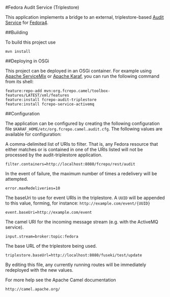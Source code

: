 #Fedora Audit Service (Triplestore)

This application implements a bridge to an external, triplestore-based
[Audit Service](https://wiki.duraspace.org/display/FF/Design+-+Audit+Service)
for [Fedora4](http://fcrepo.org).

##Building

To build this project use

    mvn install

##Deploying in OSGi

This project can be deployed in an OSGi container. For example using
[Apache ServiceMix](http://servicemix.apache.org/) or
[Apache Karaf](http://karaf.apache.org), you can run the following
command from its shell:

    feature:repo-add mvn:org.fcrepo.camel/toolbox-features/LATEST/xml/features
    feature:install fcrepo-audit-triplestore
    feature:install fcrepo-service-activemq

##Configuration

The application can be configured by creating the following configuration
file `$KARAF_HOME/etc/org.fcrepo.camel.audit.cfg`. The following values
are available for configuration:

A comma-delimited list of URIs to filter. That is, any Fedora resource that either
matches or is contained in one of the URIs listed will not be processed by the
audit-triplestore application.

    filter.containers=http://localhost:8080/fcrepo/rest/audit

In the event of failure, the maximum number of times a redelivery will be attempted.

    error.maxRedeliveries=10

The baseUri to use for event URIs in the triplestore. A `UUID` will be appended
to this value, forming, for instance: `http://example.com/event/{UUID}`

    event.baseUri=http://example.com/event

The camel URI for the incoming message stream (e.g. with the ActiveMQ service).

    input.stream=broker:topic:fedora

The base URL of the triplestore being used.

    triplestore.baseUrl=http://localhost:8080/fuseki/test/update


By editing this file, any currently running routes will be immediately redeployed
with the new values.

For more help see the Apache Camel documentation

    http://camel.apache.org/

